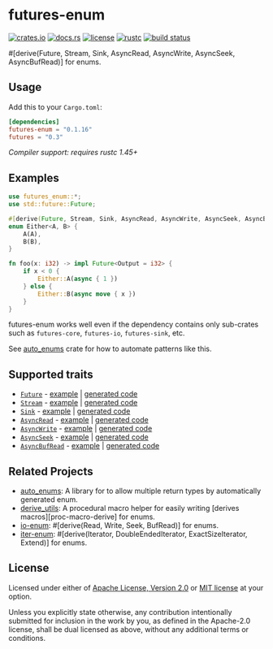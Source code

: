 # futures-enum

[![crates.io](https://img.shields.io/crates/v/futures-enum?style=flat-square&logo=rust)](https://crates.io/crates/futures-enum)
[![docs.rs](https://img.shields.io/badge/docs.rs-futures--enum-blue?style=flat-square&logo=docs.rs)](https://docs.rs/futures-enum)
[![license](https://img.shields.io/badge/license-Apache--2.0_OR_MIT-blue?style=flat-square)](#license)
[![rustc](https://img.shields.io/badge/rustc-1.45+-blue?style=flat-square&logo=rust)](https://www.rust-lang.org)
[![build status](https://img.shields.io/github/workflow/status/taiki-e/futures-enum/CI/main?style=flat-square&logo=github)](https://github.com/taiki-e/futures-enum/actions)

\#\[derive(Future, Stream, Sink, AsyncRead, AsyncWrite, AsyncSeek, AsyncBufRead)\] for enums.

## Usage

Add this to your `Cargo.toml`:

```toml
[dependencies]
futures-enum = "0.1.16"
futures = "0.3"
```

*Compiler support: requires rustc 1.45+*

## Examples

```rust
use futures_enum::*;
use std::future::Future;

#[derive(Future, Stream, Sink, AsyncRead, AsyncWrite, AsyncSeek, AsyncBufRead)]
enum Either<A, B> {
    A(A),
    B(B),
}

fn foo(x: i32) -> impl Future<Output = i32> {
    if x < 0 {
        Either::A(async { 1 })
    } else {
        Either::B(async move { x })
    }
}
```

futures-enum works well even if the dependency contains only sub-crates such
as `futures-core`, `futures-io`, `futures-sink`, etc.

See [auto_enums] crate for how to automate patterns like this.

## Supported traits

- [`Future`](https://doc.rust-lang.org/std/future/trait.Future.html) - [example](tests/expand/future.rs) | [generated code](tests/expand/future.expanded.rs)
- [`Stream`](https://docs.rs/futures/0.3/futures/stream/trait.Stream.html) - [example](tests/expand/stream.rs) | [generated code](tests/expand/stream.expanded.rs)
- [`Sink`](https://docs.rs/futures/0.3/futures/sink/trait.Sink.html) - [example](tests/expand/sink.rs) | [generated code](tests/expand/sink.expanded.rs)
- [`AsyncRead`](https://docs.rs/futures/0.3/futures/io/trait.AsyncRead.html) - [example](tests/expand/async_read.rs) | [generated code](tests/expand/async_read.expanded.rs)
- [`AsyncWrite`](https://docs.rs/futures/0.3/futures/io/trait.AsyncWrite.html) - [example](tests/expand/async_write.rs) | [generated code](tests/expand/async_write.expanded.rs)
- [`AsyncSeek`](https://docs.rs/futures/0.3/futures/io/trait.AsyncSeek.html) - [example](tests/expand/async_seek.rs) | [generated code](tests/expand/async_seek.expanded.rs)
- [`AsyncBufRead`](https://docs.rs/futures/0.3/futures/io/trait.AsyncBufRead.html) - [example](tests/expand/async_buf_read.rs) | [generated code](tests/expand/async_buf_read.expanded.rs)

## Related Projects

- [auto_enums]: A library for to allow multiple return types by automatically generated enum.
- [derive_utils]: A procedural macro helper for easily writing [derives macros][proc-macro-derive] for enums.
- [io-enum]: \#\[derive(Read, Write, Seek, BufRead)\] for enums.
- [iter-enum]: \#\[derive(Iterator, DoubleEndedIterator, ExactSizeIterator, Extend)\] for enums.

[auto_enums]: https://github.com/taiki-e/auto_enums
[derive_utils]: https://github.com/taiki-e/derive_utils
[io-enum]: https://github.com/taiki-e/io-enum
[iter-enum]: https://github.com/taiki-e/iter-enum

## License

Licensed under either of [Apache License, Version 2.0](LICENSE-APACHE) or
[MIT license](LICENSE-MIT) at your option.

Unless you explicitly state otherwise, any contribution intentionally submitted
for inclusion in the work by you, as defined in the Apache-2.0 license, shall
be dual licensed as above, without any additional terms or conditions.
